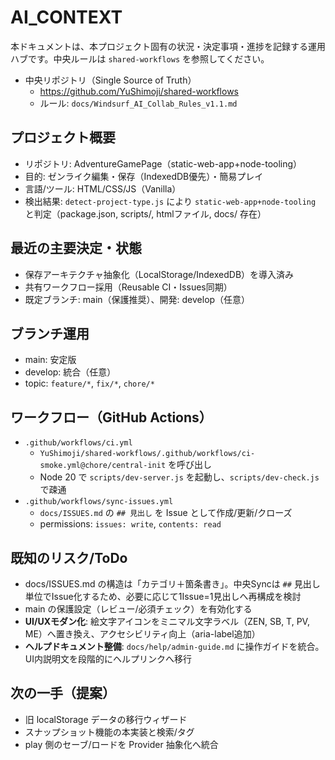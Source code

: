 # AI_CONTEXT

本ドキュメントは、本プロジェクト固有の状況・決定事項・進捗を記録する運用ハブです。中央ルールは `shared-workflows` を参照してください。

- 中央リポジトリ（Single Source of Truth）
  - https://github.com/YuShimoji/shared-workflows
  - ルール: `docs/Windsurf_AI_Collab_Rules_v1.1.md`

## プロジェクト概要
- リポジトリ: AdventureGamePage（static-web-app+node-tooling）
- 目的: ゼンライク編集・保存（IndexedDB優先）・簡易プレイ
- 言語/ツール: HTML/CSS/JS（Vanilla）
- 検出結果: `detect-project-type.js` により `static-web-app+node-tooling` と判定（package.json, scripts/, htmlファイル, docs/ 存在）

## 最近の主要決定・状態
- 保存アーキテクチャ抽象化（LocalStorage/IndexedDB）を導入済み
- 共有ワークフロー採用（Reusable CI・Issues同期）
- 既定ブランチ: main（保護推奨）、開発: develop（任意）

## ブランチ運用
- main: 安定版
- develop: 統合（任意）
- topic: `feature/*`, `fix/*`, `chore/*`

## ワークフロー（GitHub Actions）
- `.github/workflows/ci.yml`
  - `YuShimoji/shared-workflows/.github/workflows/ci-smoke.yml@chore/central-init` を呼び出し
  - Node 20 で `scripts/dev-server.js` を起動し、`scripts/dev-check.js` で疎通
- `.github/workflows/sync-issues.yml`
  - `docs/ISSUES.md` の `## 見出し` を Issue として作成/更新/クローズ
  - permissions: `issues: write`, `contents: read`

## 既知のリスク/ToDo
- docs/ISSUES.md の構造は「カテゴリ＋箇条書き」。中央Syncは `##` 見出し単位でIssue化するため、必要に応じて1Issue=1見出しへ再構成を検討
- main の保護設定（レビュー/必須チェック）を有効化する
- **UI/UXモダン化**: 絵文字アイコンをミニマル文字ラベル（ZEN, SB, T, PV, ME）へ置き換え、アクセシビリティ向上（aria-label追加）
- **ヘルプドキュメント整備**: `docs/help/admin-guide.md` に操作ガイドを統合。UI内説明文を段階的にヘルプリンクへ移行

## 次の一手（提案）
- 旧 localStorage データの移行ウィザード
- スナップショット機能の本実装と検索/タグ
- play 側のセーブ/ロードを Provider 抽象化へ統合
